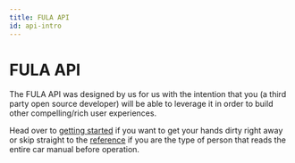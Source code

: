 ```yaml
---
title: FULA API
id: api-intro
---
```

# FULA API

The FULA API was designed by us for us with the intention that you (a third party open source developer) will be able to leverage it in order to build other compelling/rich user experiences.

Head over to [getting started](./getting-started) if you want to get your hands dirty right away or skip straight to the [reference](./reference-api) if you are the type of person that reads the entire car manual before operation.
